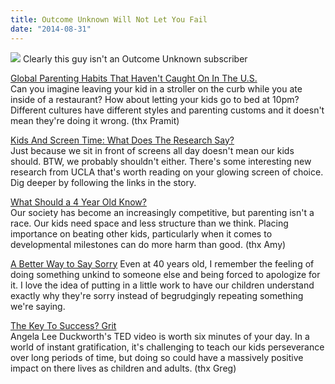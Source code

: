 ```yaml
---
title: Outcome Unknown Will Not Let You Fail
date: "2014-08-31"
---
```


![](/outcome-unknown-will-not-let-you-fail/not-a-subscriber.jpg)
Clearly this guy isn't an Outcome Unknown subscriber

[Global Parenting Habits That Haven't Caught On In The U.S.](http://www.npr.org/blogs/parallels/2014/08/12/339825261/global-parenting-habits-that-havent-caught-on-in-the-u-s)  
Can you imagine leaving your kid in a stroller on the curb while you ate inside of a restaurant? How about letting your kids go to bed at 10pm? Different cultures have different styles and parenting customs and it doesn't mean they're doing it wrong. (thx Pramit)  

[Kids And Screen Time: What Does The Research Say?​](http://www.npr.org/blogs/ed/2014/08/28/343735856/kids-and-screen-time-what-does-the-research-say)  
Just because we sit in front of screens all day doesn't mean our kids
should. BTW, we probably shouldn't either.  There's some interesting new research from UCLA that's worth reading on your glowing screen of choice. Dig deeper by following the links in the story.

[What Should a 4 Year Old Know?](http://magicalchildhood.wordpress.com/2010/08/31/what-should-a-4-year-old-know/)  
Our society has become an increasingly competitive, but parenting isn't a race. Our kids need space and less structure than we think. Placing importance on beating other kids, particularly when it comes to developmental milestones can do more harm than good. (thx Amy)

[A Better Way to Say Sorry](http://www.cuppacocoa.com/a-better-way-to-say-sorry/)
Even at 40 years old, I remember the feeling of doing something unkind to someone else and being forced to apologize for it. I love the idea of putting in a little work to have our children understand exactly why they're sorry instead of begrudgingly repeating something we're saying.     

[The Key To Success? Grit](http://www.ted.com/talks/angela_lee_duckworth_the_key_to_success_grit#t-361253)  
Angela Lee Duckworth's TED video is worth six minutes of your day. In a world of instant gratification, it's challenging to teach our kids perseverance over long periods of time, but doing so could have a massively positive impact on there lives as children and adults. (thx Greg)
